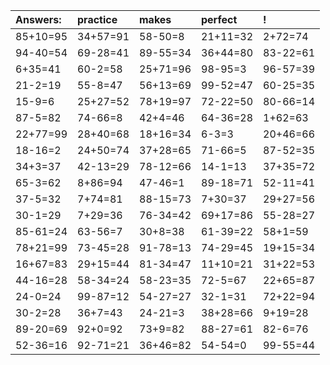 | Answers: | practice | makes | perfect | ! |
| :--- | :--- | :--- | :--- | :--- |
| 85+10=95 | 34+57=91 | 58-50=8 | 21+11=32 | 2+72=74 | 
| 94-40=54 | 69-28=41 | 89-55=34 | 36+44=80 | 83-22=61 | 
| 6+35=41 | 60-2=58 | 25+71=96 | 98-95=3 | 96-57=39 | 
| 21-2=19 | 55-8=47 | 56+13=69 | 99-52=47 | 60-25=35 | 
| 15-9=6 | 25+27=52 | 78+19=97 | 72-22=50 | 80-66=14 | 
| 87-5=82 | 74-66=8 | 42+4=46 | 64-36=28 | 1+62=63 | 
| 22+77=99 | 28+40=68 | 18+16=34 | 6-3=3 | 20+46=66 | 
| 18-16=2 | 24+50=74 | 37+28=65 | 71-66=5 | 87-52=35 | 
| 34+3=37 | 42-13=29 | 78-12=66 | 14-1=13 | 37+35=72 | 
| 65-3=62 | 8+86=94 | 47-46=1 | 89-18=71 | 52-11=41 | 
| 37-5=32 | 7+74=81 | 88-15=73 | 7+30=37 | 29+27=56 | 
| 30-1=29 | 7+29=36 | 76-34=42 | 69+17=86 | 55-28=27 | 
| 85-61=24 | 63-56=7 | 30+8=38 | 61-39=22 | 58+1=59 | 
| 78+21=99 | 73-45=28 | 91-78=13 | 74-29=45 | 19+15=34 | 
| 16+67=83 | 29+15=44 | 81-34=47 | 11+10=21 | 31+22=53 | 
| 44-16=28 | 58-34=24 | 58-23=35 | 72-5=67 | 22+65=87 | 
| 24-0=24 | 99-87=12 | 54-27=27 | 32-1=31 | 72+22=94 | 
| 30-2=28 | 36+7=43 | 24-21=3 | 38+28=66 | 9+19=28 | 
| 89-20=69 | 92+0=92 | 73+9=82 | 88-27=61 | 82-6=76 | 
| 52-36=16 | 92-71=21 | 36+46=82 | 54-54=0 | 99-55=44 | 
